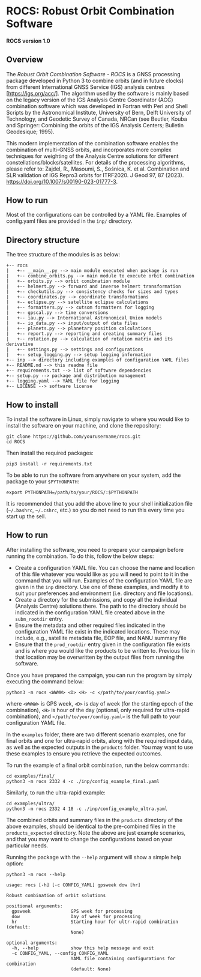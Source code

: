 # ROCS: Robust Orbit Combination Software
#### ROCS version 1.0

## Overview

The *Robust Orbit Combination Software - ROCS* is a GNSS processing package developed in Python 3 to combine orbits (and in future clocks) from different International GNSS Service (IGS) analysis centres [https://igs.org/acc/]. The algorithm used by the software is mainly based on the legacy version of the IGS Analysis Centre Coordinator (ACC) combination software which was developed in Fortran with Perl and Shell Scripts by the Astronomical Institute, University of Bern, Delft University of Technology, and Geodetic Survey of Canada, NRCan (see Beutler, Kouba and Springer: Combining the orbits of the IGS Analysis Centers; Bulletin Geodesique; 1995).

This modern implementation of the combination software enables the combination of multi-GNSS orbits, and incorporates more complex techniques for weighting of the Analysis Centre solutions for different constellations/blocks/satellites. For details of the processing algorithms, please refer to: Zajdel, R., Masoumi, S., Sośnica, K. et al. Combination and SLR validation of IGS Repro3 orbits for ITRF2020. J Geod 97, 87 (2023). https://doi.org/10.1007/s00190-023-01777-3.


## How to run
Most of the configurations can be controlled by a YAML file. Examples of config.yaml files are provided in the ```inp/``` directory. 

## Directory structure

The tree structure of the modules is as below:

```
+-- rocs
|   +-- __main__.py --> main module executed when package is run
|   +-- combine_orbits.py --> main module to execute orbit combination
|   +-- orbits.py --> orbit comibnation module
|   +-- helmert.py --> forward and inverse helmert transformation
|   +-- checkutils.py --> consistency checks for sizes and types
|   +-- coordinates.py --> coordinate transformations
|   +-- eclipse.py --> satellite eclipse calculations
|   +-- formatters.py --> cutsom formatters for logging
|   +-- gpscal.py --> time conversions
|   +-- iau.py --> International Astronomical Union models
|   +-- io_data.py --> input/output of data files
|   +-- planets.py --> planetary position calculations
|   +-- report.py --> reporting and creating summary files
|   +-- rotation.py --> calculation of rotation matrix and its derivative
|   +-- settings.py --> settings and configurations
|   +-- setup_logging.py --> setup logging information
+-- inp --> directory including examples of configuration YAML files
+-- README.md --> this readme file
+-- requirements.txt --> list of software dependencies
+-- setup.py --> package and distribution management
+-- logging.yaml --> YAML file for logging
+-- LICENSE --> software license
```

## How to install
To install the software in Linux, simply navigate to where you would like to install the software on your machine, and clone the repository:

```
git clone https://github.com/yourusername/rocs.git
cd ROCS
```

Then install the required packages:

```
pip3 install -r requirements.txt
```

To be able to run the software from anywhere on your system, add the package to your ```$PYTHONPATH```:

```
export PYTHONPATH=/path/to/your/ROCS/:$PYTHONPATH
```

It is recommended that you add the above line to your shell initialization file (```~/.bashrc```, ```~/.cshrc```, etc.) so you do not need to run this every time you start up the sell.


## How to run

After installing the software, you need to prepare your campaign before running the combination. To do this, follow the below steps:

- Create a configuration YAML file. You can choose the name and location of this file whatever you would like as you will need to point to it in the command that you will run. Examples of the configuration YAML file are given in the ```inp``` directory. Use one of these examples, and modify it to suit your preferences and environment (i.e. directory and file locations).
- Create a directory for the submissions, and copy all the individual (Analysis Centre) solutions there. The path to the directory should be indicated in the configuration YAML file created above in the ```subm_rootdir``` entry.
- Ensure the metadata and other required files indicated in the configuration YAML file exist in the indicated locations. These may include, e.g., satellite metadata file, EOP file, and NANU summary file
- Ensure that the ```prod_rootdir``` entry given in the configuration file exists and is where you would like the products to be written to. Previous file in that location may be overwritten by the output files from running the software.

Once you have prepared the campaign, you can run the program by simply executing the command below:

```
python3 -m rocs <WWWW> <D> <H> -c </path/to/your/config.yaml>
```

where ```<WWWW>``` is GPS week, ```<D>``` is day of week (for the starting epoch of the combination), ```<H>``` is hour of the day (optional, only required for ultra-rapid combination), and ```</path/to/your/config.yaml>``` is the full path to your configuration YAML file.

In the ```examples``` folder, there are two different scenario examples, one for final orbits and one for ultra-rapid orbits, along with the required input data, as well as the expected outputs in the ```products``` folder. You may want to use these examples to ensure you retrieve the expected outcomes.

To run the example of a final orbit combination, run the below commands:

```
cd examples/final/
python3 -m rocs 2332 4 -c ./inp/config_example_final.yaml
```

Similarly, to run the ultra-rapid example:

```
cd examples/ultra/
python3 -m rocs 2332 4 18 -c ./inp/config_example_ultra.yaml
```

The combined orbits and summary files in the ```products``` directory of the above examples, should be identical to the pre-combined files in the ```products_expected``` directory.
Note the above are just example scenarios, and that you may want to change the configurations based on your particular needs.

Running the package with the ```--help``` argument will show a simple help option:

```
python3 -m rocs --help

usage: rocs [-h] [-c CONFIG_YAML] gpsweek dow [hr]

Robust combination of orbit solutions

positional arguments:
  gpsweek               GPS week for processing
  dow                   Day of week for processing
  hr                    Starting hour for ultr-rapid combination (default:
                        None)

optional arguments:
  -h, --help            show this help message and exit
  -c CONFIG_YAML, --config CONFIG_YAML
                        YAML file containing configurations for combination
                        (default: None)
```
